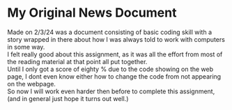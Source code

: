 <!DOCTYPE html>
<html lang ="en">
<html>
<head>
<title> <b> My News Website and Document </b> </title>
</head>
<h1> My Original News Document </h1>
<p> Made on 2/3/24 was a document consisting of basic coding skill with a story wrapped in there about how I was always told to work with computers in some way. <br/>
I felt really good about this assignment, as it was all the effort from most of the reading material at that point all put together. <br/>
Until I only got a score of eighty % due to the code showing on the web page, I dont even know either how to change the code from not appearing on the webpage. <br/>
So now I will work even harder then before to complete this assignment, (and in general just hope it turns out well.) </p>
</html>
